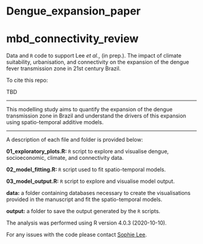 # Dengue_expansion_paper
 
# mbd_connectivity_review

Data and `R` code to support Lee *et al.*, (in prep.). The impact of climate suitability, urbanisation, and connectivity on the expansion of the dengue fever transmission zone in 21st century Brazil.


To cite this repo:

TBD

--------------------------------------------------------------------------------

This modelling study aims to quantify the expansion of the dengue transmission zone in Brazil and understand the drivers of this expansion using spatio-temporal additive models.

--------------------------------------------------------------------------------

A description of each file and folder is provided below:

  **01_exploratory_plots.R:** `R` script to explore and visualise dengue, socioeconomic, climate, and connectivity data.

  **02_model_fitting.R:** `R` script used to fit spatio-temporal models.

  **03_model_output.R:** `R` script to explore and visualise model output.
  
  **data:** a folder containing databases necessary to create the visualisations provided in the manuscript and fit the spatio-temporal models.
  
  **output:** a folder to save the output generated by the `R` scripts.

The analysis was performed using R version 4.0.3 (2020-10-10).

For any issues with the code please contact [Sophie Lee](https://www.lshtm.ac.uk/aboutus/people/lee.sophie).

